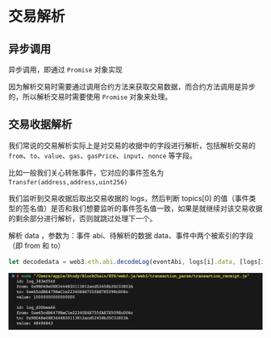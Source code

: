 # 交易解析

## 异步调用

异步调用，即通过 `Promise` 对象实现

因为解析交易时需要通过调用合约方法来获取交易数据，而合约方法调用是异步的，所以解析交易时需要使用 `Promise` 对象来处理。

## 交易收据解析

我们常说的交易解析实际上是对交易的收据中的字段进行解析，包括解析交易的 `from`、`to`、`value`、`gas`、`gasPrice`、`input`、`nonce` 等字段。

比如一般我们关心转账事件，它对应的事件签名为 `Transfer(address,address,uint256)`

我们监听到交易收据后取出交易收据的 logs，然后判断 topics[0] 的值（事件类型的签名值）是否和我们想要监听的事件签名值一致，如果是就继续对该交易收据的剩余部分进行解析，否则就跳过处理下一个。

解析 data ，参数为：事件 abi、待解析的数据 data、事件中两个被索引的字段（即 from 和 to）

```jsx
let decodedata = web3.eth.abi.decodeLog(eventAbi, logs[i].data, [logs[i].topics[1], logs[i].topics[2]]);
```

![](/images/2023-09-24-20-59-06.png)